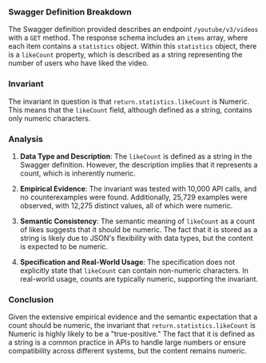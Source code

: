 ### Swagger Definition Breakdown

The Swagger definition provided describes an endpoint `/youtube/v3/videos` with a `GET` method. The response schema includes an `items` array, where each item contains a `statistics` object. Within this `statistics` object, there is a `likeCount` property, which is described as a string representing the number of users who have liked the video.

### Invariant

The invariant in question is that `return.statistics.likeCount` is Numeric. This means that the `likeCount` field, although defined as a string, contains only numeric characters.

### Analysis

1. **Data Type and Description**: The `likeCount` is defined as a string in the Swagger definition. However, the description implies that it represents a count, which is inherently numeric.

2. **Empirical Evidence**: The invariant was tested with 10,000 API calls, and no counterexamples were found. Additionally, 25,729 examples were observed, with 12,275 distinct values, all of which were numeric.

3. **Semantic Consistency**: The semantic meaning of `likeCount` as a count of likes suggests that it should be numeric. The fact that it is stored as a string is likely due to JSON's flexibility with data types, but the content is expected to be numeric.

4. **Specification and Real-World Usage**: The specification does not explicitly state that `likeCount` can contain non-numeric characters. In real-world usage, counts are typically numeric, supporting the invariant.

### Conclusion

Given the extensive empirical evidence and the semantic expectation that a count should be numeric, the invariant that `return.statistics.likeCount` is Numeric is highly likely to be a "true-positive." The fact that it is defined as a string is a common practice in APIs to handle large numbers or ensure compatibility across different systems, but the content remains numeric.
